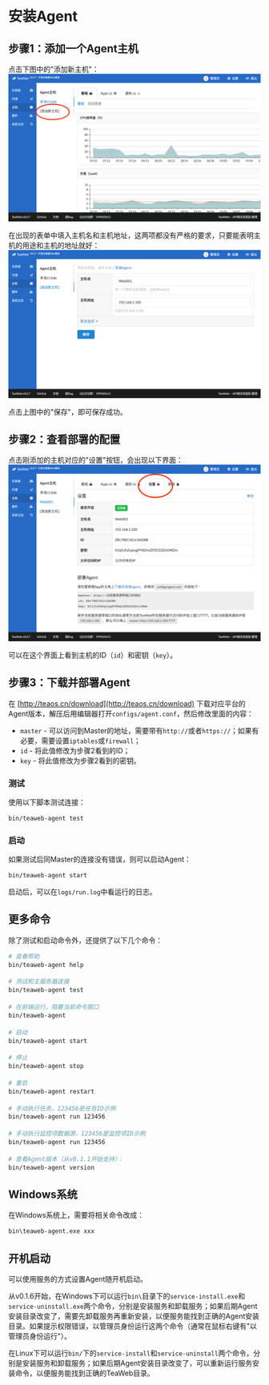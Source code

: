 # 安装Agent
## 步骤1：添加一个Agent主机
点击下图中的"添加新主机"：
![install1.png](install1.png)

在出现的表单中填入主机名和主机地址，这两项都没有严格的要求，只要能表明主机的用途和主机的地址就好：
![install2.png](install2.png)

点击上图中的"保存"，即可保存成功。

## 步骤2：查看部署的配置
点击刚添加的主机对应的"设置"按钮，会出现以下界面：
![install3.png](install3.png)

可以在这个界面上看到主机的ID（`id`）和密钥（`key`）。

## 步骤3：下载并部署Agent
在 [http://teaos.cn/download](http://teaos.cn/download) 下载对应平台的Agent版本，解压后用编辑器打开`configs/agent.conf`，然后修改里面的内容：
* `master` - 可以访问到Master的地址，需要带有`http://`或者`https://`；如果有必要，需要设置`iptables`或`firewall`；
* `id` - 将此值修改为步骤2看到的ID；
* `key` - 将此值修改为步骤2看到的密钥。

### 测试
使用以下脚本测试连接：
~~~bash
bin/teaweb-agent test
~~~

### 启动
如果测试后同Master的连接没有错误，则可以启动Agent：
~~~bash
bin/teaweb-agent start
~~~

启动后，可以在`logs/run.log`中看运行的日志。

## 更多命令
除了测试和启动命令外，还提供了以下几个命令：
~~~bash
# 查看帮助
bin/teaweb-agent help

# 测试和主服务器连接
bin/teaweb-agent test

# 在前端运行，阻塞当前命令窗口
bin/teaweb-agent 

# 启动
bin/teaweb-agent start

# 停止
bin/teaweb-agent stop

# 重启
bin/teaweb-agent restart 

# 手动执行任务，123456是任务ID示例
bin/teaweb-agent run 123456

# 手动执行监控项数据源，123456是监控项ID示例
bin/teaweb-agent run 123456

# 查看Agent版本（从v0.1.1开始支持）：
bin/teaweb-agent version
~~~

## Windows系统
在Windows系统上，需要将相关命令改成：
~~~bash
bin\teaweb-agent.exe xxx
~~~

## 开机启动
可以使用服务的方式设置Agent随开机启动。

从v0.1.6开始，在Windows下可以运行`bin\`目录下的`service-install.exe`和`service-uninstall.exe`两个命令，分别是安装服务和卸载服务；如果后期Agent安装目录改变了，需要先卸载服务再重新安装，以便服务能找到正确的Agent安装目录。如果提示权限错误，以管理员身份运行这两个命令（通常在鼠标右键有"以管理员身份运行"）。

在Linux下可以运行`bin/`下的`service-install`和`service-uninstall`两个命令，分别是安装服务和卸载服务；如果后期Agent安装目录改变了，可以重新运行服务安装命令，以便服务能找到正确的TeaWeb目录。